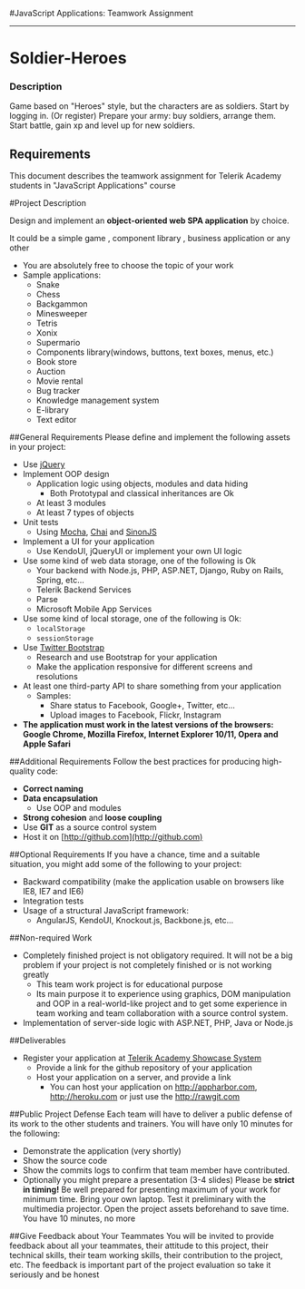 #JavaScript Applications: Teamwork Assignment
*****************************************

# Soldier-Heroes
### Description
Game based on "Heroes" style, but the characters are as soldiers.
Start by logging in. (Or register)
Prepare your army: buy soldiers, arrange them.
Start battle, gain xp and level up for new soldiers.

## Requirements



This document describes the teamwork assignment for Telerik Academy students in "JavaScript Applications" course

#Project Description

Design and implement an **object-oriented web SPA application** by choice.

It could be a simple game , component library , business application or any other
*   You are absolutely free to choose the topic of your work
*   Sample applications:
    *   Snake
    *   Chess
    *   Backgammon
    *   Minesweeper
    *   Tetris
    *   Xonix
    *   Supermario
    *   Components library(windows, buttons, text boxes, menus, etc.)
    *   Book store
    *   Auction
    *   Movie rental
    *   Bug tracker
    *   Knowledge management system
    *   E-library
    *   Text editor

##General Requirements
Please define and implement the following assets in your project:
*   Use [jQuery](https://jquery.com/)
*   Implement OOP design
    *   Application logic using objects, modules and data hiding
        *   Both Prototypal and classical inheritances are Ok
    *   At least 3 modules
    *   At least 7 types of objects
*   Unit tests
    *   Using [Mocha](http://mochajs.org/), [Chai](http://chaijs.com/) and [SinonJS](http://sinonjs.org/)
*   Implement a UI for your application
    *   Use KendoUI, jQueryUI or implement your own UI logic
*   Use some kind of web data storage, one of the following is Ok
    *   Your backend with Node.js, PHP, ASP.NET, Django, Ruby on Rails, Spring, etc...
    *   Telerik Backend Services
    *   Parse
    *   Microsoft Mobile App Services
*   Use some kind of local storage, one of the following is Ok:
    *   `localStorage`
    *   `sessionStorage`
*   Use [Twitter Bootstrap](http://getbootstrap.com/)
    *   Research and use Bootstrap for your application
    *   Make the application responsive for different screens and resolutions
*   At least one third-party API to share something from your application
    *   Samples:
        *   Share status to Facebook, Google+, Twitter, etc...
        *   Upload images to Facebook, Flickr, Instagram
*   **The application must work in the latest versions of the browsers: Google Chrome, Mozilla Firefox, Internet Explorer 10/11, Opera and Apple Safari**

##Additional Requirements
Follow the best practices for producing high-quality code:
*   **Correct naming**
*   **Data encapsulation**
    *   Use OOP and modules
*   **Strong cohesion** and **loose coupling**
*   Use **GIT** as a source control system
*   Host it on [http://github.com](http://github.com)

##Optional Requirements
If you have a chance, time and a suitable situation, you might add some of the following to your project:
*   Backward compatibility (make the application usable on browsers like IE8, IE7 and IE6)
*   Integration tests
*   Usage of a structural JavaScript framework:
    *   AngularJS, KendoUI, Knockout.js, Backbone.js, etc...

##Non-required Work
*   Completely finished project is not obligatory required. It will not be a big problem if your project is not completely finished or is not working greatly
    *   This team work project is for educational purpose
    *   Its main purpose it to experience using graphics, DOM manipulation and OOP in a real-world-like project and to get some experience in team working and team collaboration with a source control system.
*   Implementation of server-side logic with ASP.NET, PHP, Java or Node.js

##Deliverables

*   Register your application at [Telerik Academy Showcase System](http://best.telerikacademy.com)
    *   Provide a link for the github repository of your application
    *   Host your application on a server, and provide a link
        *   You can host your application on http://appharbor.com, http://heroku.com or just use the http://rawgit.com

##Public Project Defense
Each team will have to deliver a public defense of its work to the other students and trainers. You will have only 10 minutes for the following:
*   Demonstrate the application (very shortly)
*   Show the source code
*   Show the commits logs to confirm that team member have contributed.
*   Optionally you might prepare a presentation (3-4 slides)
Please be **strict in timing!** Be well prepared for presenting maximum of your work for minimum time. Bring your own laptop. Test it preliminary with the multimedia projector. Open the project assets beforehand to save time. You have 10 minutes, no more

##Give Feedback about Your Teammates
You will be invited to provide feedback about all your teammates, their attitude to this project, their technical skills, their team working skills, their contribution to the project, etc. The feedback is important part of the project evaluation so take it seriously and be honest
